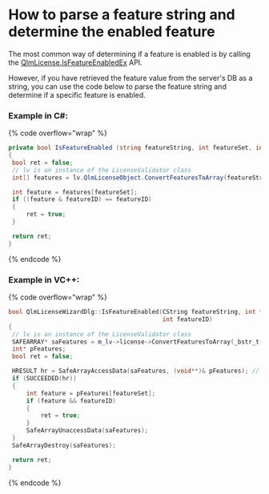 # How to parse a feature string and determine the enabled feature

The most common way of determining if a feature is enabled is by calling the [QlmLicense.IsFeatureEnabledEx](../api-reference/qlmlicense/client-side-methods/isfeatureenabledex.md) API.&#x20;

However, if you have retrieved the feature value from the server's DB as a string, you can use the code below to parse the feature string and determine if a specific feature is enabled.

### Example in C#:

{% code overflow="wrap" %}
```csharp
private bool IsFeatureEnabled (string featureString, int featureSet, int featureID)
{
 bool ret = false;
 // lv is an instance of the LicenseValidator class
 int[] features = lv.QlmLicenseObject.ConvertFeaturesToArray(featureString);

 int feature = features[featureSet];
 if ((feature & featureID) == featureID)
 {
     ret = true;
 }

 return ret;
}
```
{% endcode %}

### &#x20;Example in VC++:

{% code overflow="wrap" %}
```cpp
bool QlmLicenseWizardDlg::IsFeatureEnabled(CString featureString, int featureSet, 
                                           int featureID)
{
 // lv is an instance of the LicenseValidator class
 SAFEARRAY* saFeatures = m_lv->license->ConvertFeaturesToArray(_bstr_t(featureString));
 int* pFeatures;
 bool ret = false;

 HRESULT hr = SafeArrayAccessData(saFeatures, (void**)& pFeatures); // direct access to SA memory
 if (SUCCEEDED(hr))
 {
     int feature = pFeatures[featureSet];
     if (feature && featureID)
     {
         ret = true;
     }
     SafeArrayUnaccessData(saFeatures);
 }
 SafeArrayDestroy(saFeatures);

 return ret;
}
```
{% endcode %}
